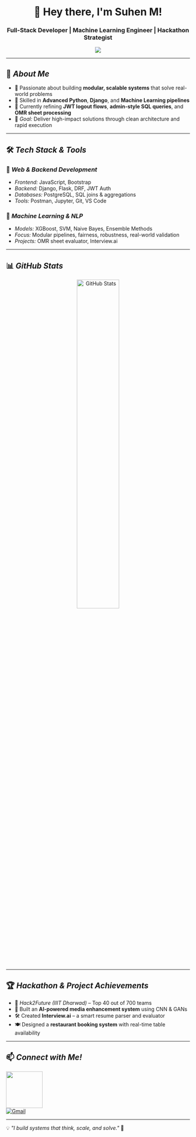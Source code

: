 <h1 align="center">👋 Hey there, I'm Suhen M!</h1>
<h3 align="center">Full-Stack Developer | Machine Learning Engineer | Hackathon Strategist</h3>

<p align="center">
  <img src="https://readme-typing-svg.herokuapp.com?font=Fira+Code&size=20&pause=1000&color=36BCF7&center=true&vCenter=true&width=500&lines=Architecting+Scalable+Backends;Solving+Real-World+Problems+with+ML;Practicing+SQL+Joins+%26+Admin+Queries;Debugging+Django+Flows+%26+Token+Logic;Always+Learning+%26+Iterating!" />
</p>

---

## 🚀 *About Me*
- 🔧 Passionate about building **modular, scalable systems** that solve real-world problems  
- 🧠 Skilled in **Advanced Python**, **Django**, and **Machine Learning pipelines**  
- 🧪 Currently refining **JWT logout flows**, **admin-style SQL queries**, and **OMR sheet processing**  
- 🎯 *Goal:* Deliver high-impact solutions through clean architecture and rapid execution  

---

## 🛠 *Tech Stack & Tools*

### 🔹 *Web & Backend Development*
- *Frontend:* JavaScript, Bootstrap  
- *Backend:* Django, Flask, DRF, JWT Auth  
- *Databases:* PostgreSQL, SQL joins & aggregations  
- *Tools:* Postman, Jupyter, Git, VS Code  

### 🔹 *Machine Learning & NLP*
- *Models:* XGBoost, SVM, Naive Bayes, Ensemble Methods  
- *Focus:* Modular pipelines, fairness, robustness, real-world validation  
- *Projects:* OMR sheet evaluator, Interview.ai  

---

## 📊 *GitHub Stats*
<p align="center">
  <img src="https://github-readme-stats.vercel.app/api?username=Suhen02&show_icons=true&theme=radical" width="48%" alt="GitHub Stats">
</p>

---

## 🏆 *Hackathon & Project Achievements*
- 🚀 *Hack2Future (IIIT Dharwad)* – Top 40 out of 700 teams  
- 🧠 Built an **AI-powered media enhancement system** using CNN & GANs  
- 🛠 Created **Interview.ai** – a smart resume parser and evaluator  
- 🍽️ Designed a **restaurant booking system** with real-time table availability  

---

## 📫 *Connect with Me!*
<a href="https://www.linkedin.com/in/suhen-m-g-b1b07b2a5?utm_source=share&utm_campaign=share_via&utm_content=profile&utm_medium=android_app"><img src="https://golflifenavigators.com/wp-content/uploads/2018/09/linkedin-logo.png" style='width:100px ; height=20px; '></a>  
[![Gmail](https://img.shields.io/badge/Gmail-D14836?style=for-the-badge&logo=gmail&logoColor=white)](mailto:suhels19914@gmail.com)

---

💡 *"I build systems that think, scale, and solve."* 🚀
